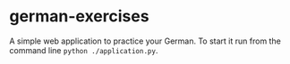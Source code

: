 # german-exercises

A simple web application to practice your German. To start it run from the command line `python ./application.py`.